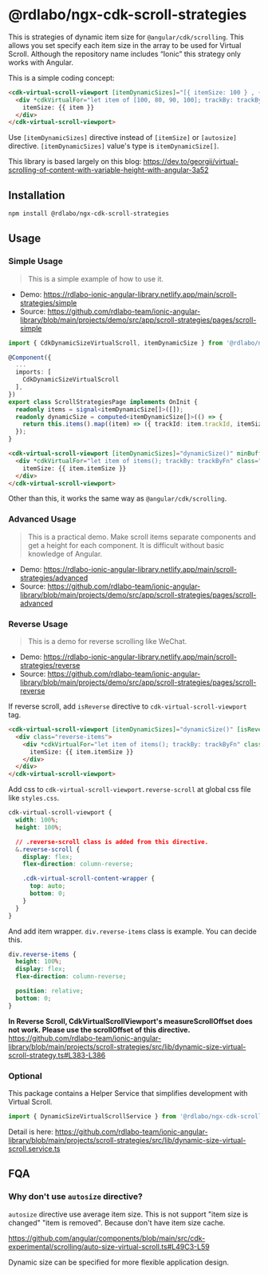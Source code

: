 # @rdlabo/ngx-cdk-scroll-strategies

This is strategies of dynamic item size for `@angular/cdk/scrolling`. This allows you set specify each item size in the array to be used for Virtual Scroll. Although the repository name includes “Ionic” this strategy only works with Angular.

This is a simple coding concept:

```html
<cdk-virtual-scroll-viewport [itemDynamicSizes]="[{ itemSize: 100 } , { itemSize: 80} , { itemSize: 90 } , { itemSize: 100}]">
  <div *cdkVirtualFor="let item of [100, 80, 90, 100]; trackBy: trackByFn" [style.height.px]="item">
    itemSize: {{ item }}
  </div>
</cdk-virtual-scroll-viewport>
```

Use `[itemDynamicSizes]` directive instead of `[itemSize]` or `[autosize]` directive. `[itemDynamicSizes]` value's type is `itemDynamicSize[]`.

This library is based largely on this blog: https://dev.to/georgii/virtual-scrolling-of-content-with-variable-height-with-angular-3a52


## Installation

```bash
npm install @rdlabo/ngx-cdk-scroll-strategies
```

## Usage

### Simple Usage

> This is a simple example of how to use it.

- Demo: https://rdlabo-ionic-angular-library.netlify.app/main/scroll-strategies/simple
- Source: https://github.com/rdlabo-team/ionic-angular-library/blob/main/projects/demo/src/app/scroll-strategies/pages/scroll-simple

```ts
import { CdkDynamicSizeVirtualScroll, itemDynamicSize } from '@rdlabo/ngx-cdk-scroll-strategies';

@Component({
  ...
  imports: [
    CdkDynamicSizeVirtualScroll
  ],
})
export class ScrollStrategiesPage implements OnInit {
  readonly items = signal<itemDynamicSize[]>([]);
  readonly dynamicSize = computed<itemDynamicSize[]>(() => {
    return this.items().map((item) => ({ trackId: item.trackId, itemSize: item.itemSize }));
  });
}
```

```html
<cdk-virtual-scroll-viewport [itemDynamicSizes]="dynamicSize()" minBufferPx="900" maxBufferPx="1350">
  <div *cdkVirtualFor="let item of items(); trackBy: trackByFn" class="dynamic-item" [style.height.px]="item.itemSize">
    itemSize: {{ item.itemSize }}
  </div>
</cdk-virtual-scroll-viewport>
```

Other than this, it works the same way as `@angular/cdk/scrolling`.

### Advanced Usage

> This is a practical demo. Make scroll items separate components and get a height for each component.
> It is difficult without basic knowledge of Angular.

- Demo: https://rdlabo-ionic-angular-library.netlify.app/main/scroll-strategies/advanced
- Source: https://github.com/rdlabo-team/ionic-angular-library/blob/main/projects/demo/src/app/scroll-strategies/pages/scroll-advanced


### Reverse Usage

> This is a demo for reverse scrolling like WeChat.

- Demo: https://rdlabo-ionic-angular-library.netlify.app/main/scroll-strategies/reverse
- Source: https://github.com/rdlabo-team/ionic-angular-library/blob/main/projects/demo/src/app/scroll-strategies/pages/scroll-reverse

If reverse scroll, add `isReverse` directive to `cdk-virtual-scroll-viewport` tag.

```html
<cdk-virtual-scroll-viewport [itemDynamicSizes]="dynamicSize()" [isReverse]="true" minBufferPx="900" maxBufferPx="1350">
  <div class="reverse-items">
    <div *cdkVirtualFor="let item of items(); trackBy: trackByFn" class="dynamic-item" [style.height.px]="item.itemSize">
      itemSize: {{ item.itemSize }}
    </div>
  </div>
</cdk-virtual-scroll-viewport>
```

Add css to `cdk-virtual-scroll-viewport.reverse-scroll` at global css file like `styles.css`.

```css
cdk-virtual-scroll-viewport {
  width: 100%;
  height: 100%;

  // .reverse-scroll class is added from this directive.
  &.reverse-scroll {
    display: flex;
    flex-direction: column-reverse;

    .cdk-virtual-scroll-content-wrapper {
      top: auto;
      bottom: 0;
    }
  }
}
```

And add item wrapper. `div.reverse-items` class is example. You can decide this.

```css
div.reverse-items {
  height: 100%;
  display: flex;
  flex-direction: column-reverse;

  position: relative;
  bottom: 0;
}
```

__In Reverse Scroll, CdkVirtualScrollViewport's measureScrollOffset does not work. Please use the scrollOffset of this directive.__
https://github.com/rdlabo-team/ionic-angular-library/blob/main/projects/scroll-strategies/src/lib/dynamic-size-virtual-scroll-strategy.ts#L383-L386

### Optional

This package contains a Helper Service that simplifies development with Virtual Scroll.

```ts
import { DynamicSizeVirtualScrollService } from '@rdlabo/ngx-cdk-scroll-strategies';
```

Detail is here: https://github.com/rdlabo-team/ionic-angular-library/blob/main/projects/scroll-strategies/src/lib/dynamic-size-virtual-scroll.service.ts

## FQA
### Why don't use `autosize` directive?

`autosize` directive use average item size. This is not support "item size is changed" "item is removed". Because don't have item size cache.

https://github.com/angular/components/blob/main/src/cdk-experimental/scrolling/auto-size-virtual-scroll.ts#L49C3-L59

Dynamic size can be specified for more flexible application design.
